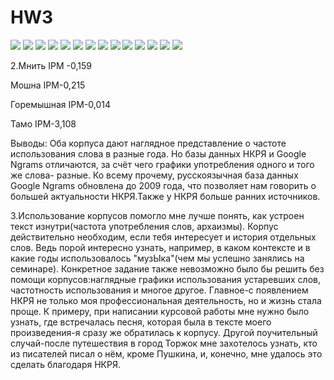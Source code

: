 # HW3
![](img1.png)
![](img2.png)
![](img3.png)
![](img4.png)
![](img5.png)
![](img6.png)
![](mnit.png)
![](mnit2.png)
![](moshna.png)
![](moshna2.png)
![](tamo.png)
![](tamo2.png)
![](goremyshnaya.png)
![](goremyshnaya2.png)

2.Мнить IPM -0,159

Мошна IPM-0,215

Горемышная IPM-0,014

Тамо IPM-3,108

Выводы:
Оба корпуса дают наглядное представление о частоте использования слова в разные года.
Но базы данных НКРЯ и Google Ngrams отличаются, за счёт чего графики употребления одного и того же слова- разные.
Ко всему прочему, русскоязычная база данных   Google Ngrams обновлена до 2009 года, что позволяет нам говорить о большей актуальности НКРЯ.Также у НКРЯ больше ранних источников.

3.Использование корпусов помогло мне лучше понять, как устроен текст изнутри(частота употребления слов, архаизмы). Корпус действительно необходим, если тебя интересует и история отдельных слов. Ведь порой интересно узнать, например, в каком контексте и в какие годы использовалось "музЫка"(чем мы успешно занялись на семинаре).
Конкретное задание также невозможно было бы решить без помощи корпусов:наглядные графики использования устаревших слов, частотность использования и многое другое.
Главное-с появлением НКРЯ не только моя профессиональная деятельность, но и жизнь стала проще. К примеру, при написании курсовой работы мне нужно было узнать, где встречалась песня, которая была в тексте моего произведения-я сразу же обратилась к корпусу. Другой поучительный случай-после путешествия в город Торжок мне захотелось узнать, кто из писателей писал о нём, кроме Пушкина, и, конечно, мне удалось это сделать благодаря НКРЯ.
